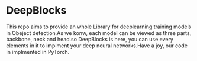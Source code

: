# DeepBlocks
This repo aims to provide an whole Library for deeplearning training models in Obeject detection.As we konw, each model can be viewed as three parts, backbone, neck and head.so DeepBlocks is here, you can use every elements in it to implment your deep neural networks.Have a joy, our code in implmented in PyTorch.
